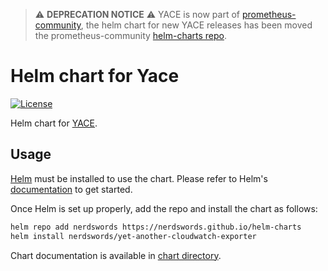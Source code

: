 > ⚠️ **DEPRECATION NOTICE** ⚠️
> YACE is now part of [prometheus-community](https://github.com/prometheus-community/yet-another-cloudwatch-exporter), the helm chart for new YACE releases has been moved the prometheus-community [helm-charts repo](https://github.com/prometheus-community/helm-charts/tree/main/charts/prometheus-yet-another-cloudwatch-exporter).

# Helm chart for Yace

[![License](https://img.shields.io/badge/License-Apache%202.0-blue.svg)](https://opensource.org/licenses/Apache-2.0)

Helm chart for [YACE](https://github.com/nerdswords/yet-another-cloudwatch-exporter).

## Usage

[Helm](https://helm.sh) must be installed to use the chart.
Please refer to Helm's [documentation](https://helm.sh/docs/) to get started.

Once Helm is set up properly, add the repo and install the chart as follows:

```sh
helm repo add nerdswords https://nerdswords.github.io/helm-charts
helm install nerdswords/yet-another-cloudwatch-exporter
```

Chart documentation is available in [chart directory](charts/yet-another-cloudwatch-exporter/README.md).
